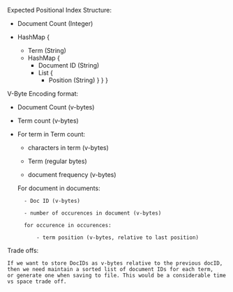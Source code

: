 Expected Positional Index Structure:

- Document Count (Integer)

- HashMap {
    - Term (String)
    - HashMap {
        - Document ID (String)
        - List {
            - Position (String)
        }
    }
}


V-Byte Encoding format:

- Document Count (v-bytes)

- Term count (v-bytes)

- For term in Term count:

    - characters in term (v-bytes)

    - Term (regular bytes)
    
    - document frequency (v-bytes)

    For document in documents:

        - Doc ID (v-bytes)

        - number of occurences in document (v-bytes)

        for occurence in occurences:

            - term position (v-bytes, relative to last position)

Trade offs:

    If we want to store DocIDs as v-bytes relative to the previous docID, 
    then we need maintain a sorted list of document IDs for each term,
    or generate one when saving to file. This would be a considerable time
    vs space trade off.